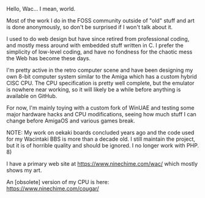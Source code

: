 Hello, Wac... I mean, world.  

Most of the work I do in the FOSS community outside of "old" stuff and art is done
anonymously, so don't be surprised if I won't talk about it.

I used to do web design but have since retired from professional coding, and mostly
mess around with embedded stuff written in C.  I prefer the simplicity of low-level
coding, and have no fondness for the chaotic mess the Web has become these days.

I'm pretty active in the retro computer scene and have been designing my own 8-bit
computer system similar to the Amiga which has a custom hybrid CISC CPU.  The CPU
specification is pretty well complete, but the emulator is nowhere near working,
so it will likely be a while before anything is available on GitHub.

For now, I'm mainly toying with a custom fork of WinUAE and testing some major
hardware hacks and CPU modifications, seeing how much stuff I can change before
AmigaOS and various games break.

NOTE: My work on oekaki boards concluded years ago and the code used for my
Wacintaki BBS is more than a decade old.  I still maintain the project, but it
is of horrible quality and should be ignored.  I no longer work with PHP.  8)

I have a primary web site at https://www.ninechime.com/wac/ which mostly shows my art.

An [obsolete] version of my CPU is here: https://www.ninechime.com/cougar/
